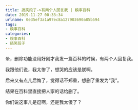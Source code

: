 ```yaml
---
title: 搞笑段子->有两个人回复我 | 糗事百科
date: 2019-11-27 00:33:34
urlname: 0e35ef3a1a97ec8a127903690a85b594
tags: 
- 糗事百科
categories:
- 糗事百科
- 搞笑段子
---
```

晕，删除功能没用好刚才我发一篇百科的时候，有两个人回复我。

我跟他们说，我太惨了，想哭的应该是朕啊。

后来又有点儿后悔了，觉得话不郑重，想删了重发为“我”。

结果在百科里直接把人家的话给删了。

你们说这事儿是逗啊，还是我太傻了？


